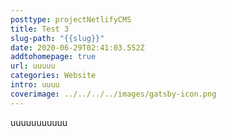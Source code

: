 ```yaml
---
posttype: projectNetlifyCMS
title: Test 3
slug-path: "{{slug}}"
date: 2020-06-29T02:41:03.552Z
addtohomepage: true
url: uuuuu
categories: Website
intro: uuuu
coverimage: ../../../../images/gatsby-icon.png
---
```

uuuuuuuuuuu